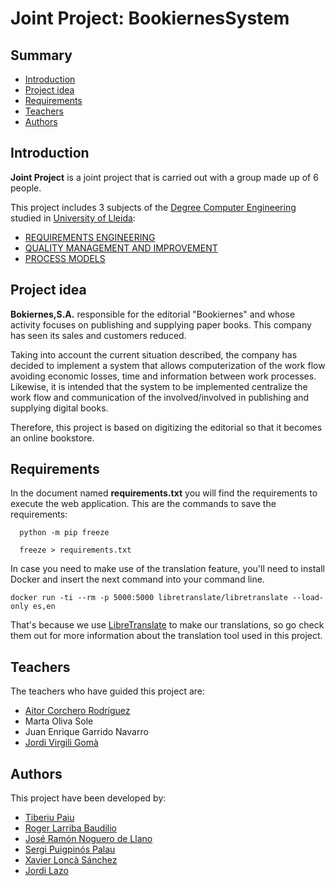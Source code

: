 # Joint Project: BookiernesSystem
## Summary
  - [Introduction](#introduction)
  - [Project idea](#project-idea)
  - [Requirements](#requirements)
  - [Teachers](#teachers)
  - [Authors](#authors)

## Introduction
**Joint Project** is a joint project that is carried out with a group made up of 6 people.

This project includes 3 subjects of the [Degree Computer Engineering](http://www.grauinformatica.udl.cat/en) studied in [University of Lleida](http://www.udl.es/ca/):
- [REQUIREMENTS ENGINEERING](https://guiadocent.udl.cat/pdf/en/102052)
- [QUALITY MANAGEMENT AND IMPROVEMENT](https://guiadocent.udl.cat/pdf/en/102053)
- [PROCESS MODELS](https://guiadocent.udl.cat/pdf/en/102054)

## Project idea
**Bokiernes,S.A.** responsible for the editorial "Bookiernes" and whose activity focuses on publishing and supplying paper books. This company has seen its sales and customers reduced.

Taking into account the current situation described, the company has decided to implement a system that allows computerization of the work flow avoiding economic losses, time and information between work processes. Likewise, it is intended that the system to be implemented centralize the work flow and communication of the
involved/involved in publishing and supplying digital books.

Therefore, this project is based on digitizing the editorial so that it becomes an online bookstore.

## Requirements
In the document named **requirements.txt** you will find the requirements to execute the web application.
This are the commands to save the requirements:
```
  python -m pip freeze
``` 
```
  freeze > requirements.txt
```

In case you need to make use of the translation feature, you'll need to install Docker and insert the next command into your command line.
```
docker run -ti --rm -p 5000:5000 libretranslate/libretranslate --load-only es,en
```
That's because we use [LibreTranslate](https://github.com/uav4geo/LibreTranslate) to make our translations, so go check them out for more information about the translation tool used in this project.
## Teachers
The teachers who have guided this project are:
- [Aitor Corchero Rodríguez](https://github.com/aolite)
- Marta Oliva Sole
- Juan Enrique Garrido Navarro
- [Jordi Virgili Gomà](https://github.com/JordiVirgili)

## Authors
This project have been developed by:
- [Tiberiu Paiu](https://github.com/TiberiuPaiu)
- [Roger Larriba Baudilio](https://github.com/rogerLarriba)
- [José Ramón Noguero de Llano](https://github.com/jnoguero)
- [Sergi Puigpinós Palau](https://github.com/sergiPuigpinosPalau)
- [Xavier Loncà Sánchez](https://github.com/Spiritusrevenge)
- [Jordi Lazo](https://github.com/JordiLazo)

